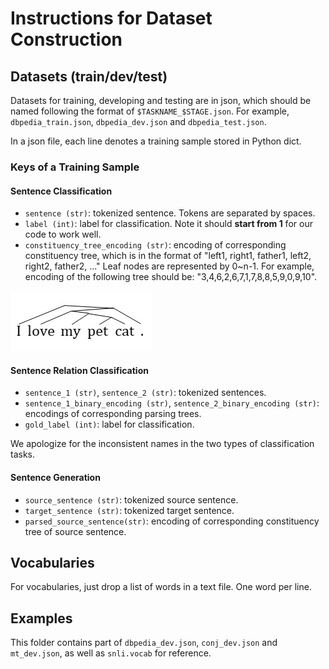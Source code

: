# Instructions for Dataset Construction

## Datasets (train/dev/test)
Datasets for training, developing and testing are in json, which should be named following the format of 
``$TASKNAME_$STAGE.json``.
For example, ``dbpedia_train.json``, ``dbpedia_dev.json`` and ``dbpedia_test.json``.

In a json file, each line denotes a training sample stored in Python dict. 

### Keys of a Training Sample
#### Sentence Classification
* ``sentence (str)``: tokenized sentence. Tokens are separated by spaces.
* ``label (int)``: label for classification. Note it should <b>start from 1</b> for our code to work well.
* ``constituency_tree_encoding (str)``: encoding of corresponding constituency tree, which is in the format of "left1, 
right1, father1, left2, right2, father2, ..." Leaf nodes are represented by 0~n-1. 
For example, encoding of the following tree should be:
"3,4,6,2,6,7,1,7,8,8,5,9,0,9,10". 

![parsing.jpg](../misc/parsing.jpg)
#### Sentence Relation Classification
* ``sentence_1 (str)``, ``sentence_2 (str)``: tokenized sentences. 
* ``sentence_1_binary_encoding (str)``, ``sentence_2_binary_encoding (str)``: encodings of corresponding parsing trees. 
* ``gold_label (int)``: label for classification.

We apologize for the inconsistent names in the two types of classification tasks. 

#### Sentence Generation
* ``source_sentence (str)``: tokenized source sentence.
* ``target_sentence (str)``: tokenized target sentence.  
* ``parsed_source_sentence(str)``: encoding of corresponding constituency tree of source sentence. 


## Vocabularies
For vocabularies, just drop a list of words in a text file. One word per line. 

## Examples
This folder contains part of ``dbpedia_dev.json``, ``conj_dev.json`` and ``mt_dev.json``, as well as ``snli.vocab`` for 
reference. 